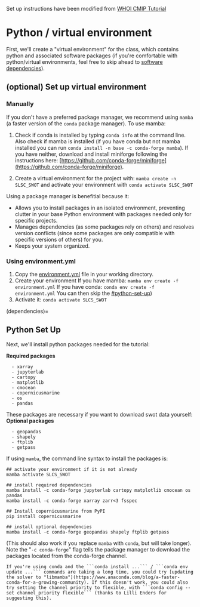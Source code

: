 Set up instructions have been modified from [WHOI CMIP Tutorial](https://theo.earth/whoi-climate-tutorial_2025/pages/setup/setup_venv.html)
# Python / virtual environment
First, we'll create a "virtual environment" for the class, which contains python and associated software packages (if you're comfortable with python/virtual environments, feel free to skip ahead to [software dependencies](dependencies)). 


## (optional) Set up virtual environment
### Manually
If you don't have a preferred package manager, we recommend using ```mamba``` (a faster version of the ```conda``` package manager). To use mamba:
1. Check if conda is installed by typing ```conda info``` at the command line. Also check if mamba is installed (if you have conda but not mamba installed you can run ```conda install -n base -c conda-forge mamba```). If you have neither, download and install miniforge following the instructions here: [https://github.com/conda-forge/miniforge](https://github.com/conda-forge/miniforge).

2. Create a virtual environment for the project with: ```mamba create -n SLSC_SWOT``` and activate your environment with ```conda activate SLSC_SWOT```

Using a package manager is benefitial because it:
- Allows you to install packages in an isolated environment, preventing clutter in your base Python environment with packages needed only for specific projects.
- Manages dependencies (as some packages rely on others) and resolves version conflicts (since some packages are only compatible with specific versions of others) for you.
- Keeps your system organized.

### Using environment.yml
1. Copy the [environment.yml](https://github.com/carocamargo/SLSC_SWOT/blob/main/environment.yml) file in your working directory.
2. Create your environment
  If you have mamba:
  ```mamba env create -f environment.yml```
  If you have conda:
  ```conda env create -f environment.yml```
You can then skip the [#python-set-up](#python-set-up))
4. Activate it:
```conda activate SLCS_SWOT```

(dependencies)=
## Python Set Up
Next, we'll install python packages needed for the tutorial:

**Required packages**
```
  - xarray  
  - jupyterlab
  - cartopy
  - matplotlib
  - cmocean
  - copernicusmarine
  - os
  - pandas
```

These packages are necessary if you want to download swot data yourself:
**Optional packages**
```
  - geopandas
  - shapely
  - ftplib
  - getpass
```

If using ```mamba```, the command line syntax to install the packages is:
```
## activate your environment if it is not already
mamba activate SLCS_SWOT

## install required dependencies
mamba install -c conda-forge jupyterlab cartopy matplotlib cmocean os pandas
mamba install -c conda-forge xarray zarr<3 fsspec

## Install copernicusmarine from PyPI
pip install copernicusmarine

## install optional dependencies
mamba install -c conda-forge geopandas shapely ftplib getpass
```

(This should also work if you replace ```mamba``` with ```conda```, but will take longer). Note the "```-c conda-forge```" flag tells the package manager to download the packages located from the conda-forge channel. 

```{note}
If you're using conda and the ```conda install ...``` / ```conda env update ...``` commands are taking a long time, you could try [updating the solver to "libmamba"](https://www.anaconda.com/blog/a-faster-conda-for-a-growing-community). If this doesn't work, you could also try setting the channel priority to flexible, with ```conda config --set channel_priority flexible``` (thanks to Lilli Enders for suggesting this).
```
